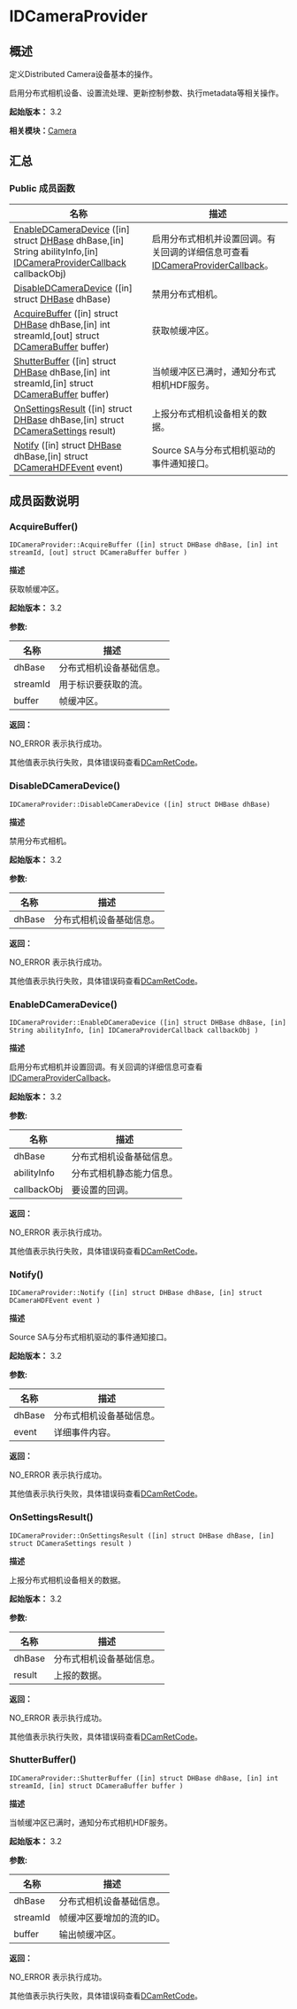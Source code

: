 # IDCameraProvider


## 概述

定义Distributed Camera设备基本的操作。

启用分布式相机设备、设置流处理、更新控制参数、执行metadata等相关操作。

**起始版本：** 3.2

**相关模块：**[Camera](_distributed.md)


## 汇总


### Public 成员函数

| 名称 | 描述 | 
| -------- | -------- |
| [EnableDCameraDevice](#enabledcameradevice) ([in] struct [DHBase](_d_h_base.md) dhBase,[in] String abilityInfo,[in] [IDCameraProviderCallback](interface_i_d_camera_provider_callback.md) callbackObj) | 启用分布式相机并设置回调。有关回调的详细信息可查看[IDCameraProviderCallback](interface_i_d_camera_provider_callback.md)。  | 
| [DisableDCameraDevice](#disabledcameradevice) ([in] struct [DHBase](_d_h_base.md) dhBase) | 禁用分布式相机。  | 
| [AcquireBuffer](#acquirebuffer) ([in] struct [DHBase](_d_h_base.md) dhBase,[in] int streamId,[out] struct [DCameraBuffer](_d_camera_buffer.md) buffer) | 获取帧缓冲区。  | 
| [ShutterBuffer](#shutterbuffer) ([in] struct [DHBase](_d_h_base.md) dhBase,[in] int streamId,[in] struct [DCameraBuffer](_d_camera_buffer.md) buffer) | 当帧缓冲区已满时，通知分布式相机HDF服务。  | 
| [OnSettingsResult](#onsettingsresult) ([in] struct [DHBase](_d_h_base.md) dhBase,[in] struct [DCameraSettings](_d_camera_settings.md) result) | 上报分布式相机设备相关的数据。  | 
| [Notify](#notify) ([in] struct [DHBase](_d_h_base.md) dhBase,[in] struct [DCameraHDFEvent](_d_camera_h_d_f_event.md) event) | Source SA与分布式相机驱动的事件通知接口。  | 


## 成员函数说明


### AcquireBuffer()

```
IDCameraProvider::AcquireBuffer ([in] struct DHBase dhBase, [in] int streamId, [out] struct DCameraBuffer buffer )
```
**描述**

获取帧缓冲区。

**起始版本：** 3.2

**参数:**

| 名称 | 描述 | 
| -------- | -------- |
| dhBase | 分布式相机设备基础信息。  | 
| streamId | 用于标识要获取的流。  | 
| buffer | 帧缓冲区。 | 

**返回：**

NO_ERROR 表示执行成功。

其他值表示执行失败，具体错误码查看[DCamRetCode](_distributed.md#dcamretcode)。


### DisableDCameraDevice()

```
IDCameraProvider::DisableDCameraDevice ([in] struct DHBase dhBase)
```
**描述**

禁用分布式相机。

**起始版本：** 3.2

**参数:**

| 名称 | 描述 | 
| -------- | -------- |
| dhBase | 分布式相机设备基础信息。 | 

**返回：**

NO_ERROR 表示执行成功。

其他值表示执行失败，具体错误码查看[DCamRetCode](_distributed.md#dcamretcode)。


### EnableDCameraDevice()

```
IDCameraProvider::EnableDCameraDevice ([in] struct DHBase dhBase, [in] String abilityInfo, [in] IDCameraProviderCallback callbackObj )
```
**描述**

启用分布式相机并设置回调。有关回调的详细信息可查看[IDCameraProviderCallback](interface_i_d_camera_provider_callback.md)。

**起始版本：** 3.2

**参数:**

| 名称 | 描述 | 
| -------- | -------- |
| dhBase | 分布式相机设备基础信息。  | 
| abilityInfo | 分布式相机静态能力信息。  | 
| callbackObj | 要设置的回调。 | 

**返回：**

NO_ERROR 表示执行成功。

其他值表示执行失败，具体错误码查看[DCamRetCode](_distributed.md#dcamretcode)。


### Notify()

```
IDCameraProvider::Notify ([in] struct DHBase dhBase, [in] struct DCameraHDFEvent event )
```
**描述**

Source SA与分布式相机驱动的事件通知接口。

**起始版本：** 3.2

**参数:**

| 名称 | 描述 | 
| -------- | -------- |
| dhBase | 分布式相机设备基础信息。  | 
| event | 详细事件内容。 | 

**返回：**

NO_ERROR 表示执行成功。

其他值表示执行失败，具体错误码查看[DCamRetCode](_distributed.md#dcamretcode)。


### OnSettingsResult()

```
IDCameraProvider::OnSettingsResult ([in] struct DHBase dhBase, [in] struct DCameraSettings result )
```
**描述**

上报分布式相机设备相关的数据。

**起始版本：** 3.2

**参数:**

| 名称 | 描述 | 
| -------- | -------- |
| dhBase | 分布式相机设备基础信息。  | 
| result | 上报的数据。 | 

**返回：**

NO_ERROR 表示执行成功。

其他值表示执行失败，具体错误码查看[DCamRetCode](_distributed.md#dcamretcode)。


### ShutterBuffer()

```
IDCameraProvider::ShutterBuffer ([in] struct DHBase dhBase, [in] int streamId, [in] struct DCameraBuffer buffer )
```
**描述**

当帧缓冲区已满时，通知分布式相机HDF服务。

**起始版本：** 3.2

**参数:**

| 名称 | 描述 | 
| -------- | -------- |
| dhBase | 分布式相机设备基础信息。  | 
| streamId | 帧缓冲区要增加的流的ID。  | 
| buffer | 输出帧缓冲区。 | 

**返回：**

NO_ERROR 表示执行成功。

其他值表示执行失败，具体错误码查看[DCamRetCode](_distributed.md#dcamretcode)。
